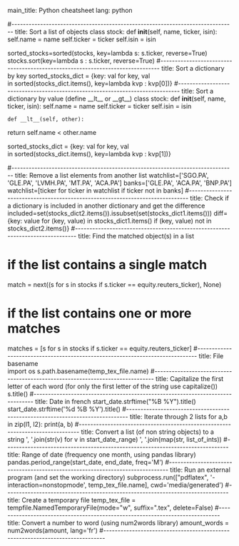 main_title: Python cheatsheet
lang: python

#------------------------------------------------------------------------------
title: Sort a list of objects
class stock:
    def __init__(self, name, ticker, isin):
self.name = name
self.ticker = ticker
self.isin = isin

sorted_stocks=sorted(stocks, key=lambda s: s.ticker, reverse=True)
stocks.sort(key=lambda s : s.ticker, reverse=True)
#------------------------------------------------------------------------------
title: Sort a dictionary by key
sorted_stocks_dict = {key: val for key, val     
    in sorted(stocks_dict.items(), key=lambda kvp : kvp[0])}
#------------------------------------------------------------------------------
title: Sort a dictionary by value (define \_\_lt\_\_ or \_\_gt\_\_)
class stock:
    def __init__(self, name, ticker, isin):
self.name = name
self.ticker = ticker
self.isin = isin

    def __lt__(self, other):
return self.name < other.name

sorted_stocks_dict = {key: val for key, val     
    in sorted(stocks_dict.items(), key=lambda kvp : kvp[1])}

#------------------------------------------------------------------------------
title: Remove a list elements from another list
watchlist=['SGO.PA', 'GLE.PA', 'LVMH.PA', 'MT.PA', 'ACA.PA']
banks=['GLE.PA', 'ACA.PA', 'BNP.PA']
watchlist=[ticker for ticker in watchlist if ticker not in banks]
#------------------------------------------------------------------------------
title: Check if a dictionary is included in another dictionary and get the difference
included=set(stocks_dict2.items()).issubset(set(stocks_dict1.items()))
diff={key: value for (key, value) in stocks_dict1.items() 
    if (key, value) not in stocks_dict2.items()}
#------------------------------------------------------------------------------
title: Find the matched object(s) in a list
# if the list contains a single match
match = next((s for s in stocks if s.ticker == equity.reuters_ticker), None)
# if the list contains one or more matches
matches = [s for s in stocks if s.ticker == equity.reuters_ticker]
#------------------------------------------------------------------------------
title: File basename           
import os
s.path.basename(temp_tex_file.name)
#------------------------------------------------------------------------------
title: Capitalize the first letter of each word (for only the first letter of the string use capitalize())
s.title()
#------------------------------------------------------------------------------
title: Date in french
start_date.strftime("%B %Y").title() 
start_date.strftime('%d %B %Y').title()
#------------------------------------------------------------------------------
title: Iterate through 2 lists
for a,b in zip(l1, l2):
        print(a, b)
#------------------------------------------------------------------------------
title: Convert a list (of non string objects) to a string
', '.join(str(v) for v in start_date_range)
', '.join(map(str, list_of_ints))
#------------------------------------------------------------------------------
title: Range of date (frequency one month\, using pandas library)
pandas.period_range(start_date, end_date, freq='M')
#------------------------------------------------------------------------------
title: Run an external program (and set the working directory)
subprocess.run(["pdflatex", '-interaction=nonstopmode', temp_tex_file.name],
                       cwd='media/generated')
#------------------------------------------------------------------------------
title: Create a temporary file
temp_tex_file = tempfile.NamedTemporaryFile(mode="w", suffix=".tex", delete=False)
#------------------------------------------------------------------------------
title: Convert a number to word (using num2words library)
amount_words = num2words(amount, lang='fr')
#------------------------------------------------------------------------------

